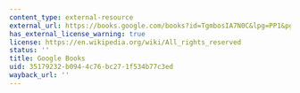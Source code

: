 ```yaml
---
content_type: external-resource
external_url: https://books.google.com/books?id=TgmbosIA7N0C&lpg=PP1&pg=PA1#v=onepage&q&f=false
has_external_license_warning: true
license: https://en.wikipedia.org/wiki/All_rights_reserved
status: ''
title: Google Books
uid: 35179232-b094-4c76-bc27-1f534b77c3ed
wayback_url: ''
---
```

